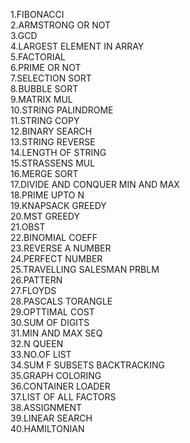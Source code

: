 1.FIBONACCI    
2.ARMSTRONG OR NOT        
3.GCD      
4.LARGEST ELEMENT IN ARRAY                 
5.FACTORIAL              
6.PRIME OR NOT              
7.SELECTION SORT                  
8.BUBBLE SORT                 
9.MATRIX MUL                 
10.STRING PALINDROME       
11.STRING COPY               
12.BINARY SEARCH               
13.STRING REVERSE                  
14.LENGTH OF STRING                     
15.STRASSENS MUL                   
16.MERGE SORT                           
17.DIVIDE AND CONQUER MIN AND MAX                     
18.PRIME UPTO N                   
19.KNAPSACK GREEDY                               
20.MST GREEDY                     
21.OBST                        
22.BINOMIAL COEFF                        
23.REVERSE A NUMBER                    
24.PERFECT NUMBER                             
25.TRAVELLING SALESMAN PRBLM                     
26.PATTERN                         
27.FLOYDS                          
28.PASCALS TORANGLE                             
29.OPTTIMAL COST                              
30.SUM OF DIGITS                         
31.MIN AND MAX SEQ                                   
32.N QUEEN                                
33.NO.OF LIST                                       
34.SUM F SUBSETS BACKTRACKING                                
35.GRAPH COLORING                             
36.CONTAINER LOADER                                 
37.LIST OF ALL FACTORS                                    
38.ASSIGNMENT                                    
39.LINEAR SEARCH                           
40.HAMILTONIAN                     


